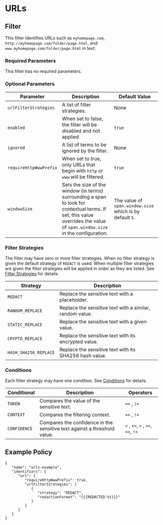 # URLs

## Filter

This filter identifies URLs such as `myhomepage.com`, `http://myhomepage.com/folder/page.html`, and
`www.myhomepage.com/folder/page.html` in text.

### Required Parameters

This filter has no required parameters.

### Optional Parameters

| Parameter              | Description                                                                                                                                                                | Default Value                                            |
|------------------------|----------------------------------------------------------------------------------------------------------------------------------------------------------------------------|----------------------------------------------------------|
| `urlFilterStrategies`  | A list of filter strategies.                                                                                                                                               | None                                                     |
| `enabled`              | When set to false, the filter will be disabled and not applied                                                                                                             | `true`                                                   |
| `ignored`              | A list of terms to be ignored by the filter.                                                                                                                               | None                                                     |
| `requireHttpWwwPrefix` | When set to true, only URLs that begin with `http` or `www` will be filtered.                                                                                              | `true`                                                   |
| `windowSize`           | Sets the size of the window (in terms) surrounding a span to look for contextual terms. If set, this value overrides the value of `span.window.size` in the configuration. | The value of `span.window.size` which is by default `5`. |

### Filter Strategies

The filter may have zero or more filter strategies. When no filter strategy is given the default strategy of `REDACT` is
used. When multiple filter strategies are given the filter strategies will be applied in order as they are listed.
See [Filter Strategies](#filter-strategies) for details.

| Strategy              | Description                                              |
|-----------------------|----------------------------------------------------------|
| `REDACT`              | Replace the sensitive text with a placeholder.           |
| `RANDOM_REPLACE`      | Replace the sensitive text with a similar, random value. |
| `STATIC_REPLACE`      | Replace the sensitive text with a given value.           |
| `CRYPTO_REPLACE`      | Replace the sensitive text with its encrypted value.     |
| `HASH_SHA256_REPLACE` | Replace the sensitive text with its SHA256 hash value.   |

### Conditions

Each filter strategy may have one condition. See [Conditions](#conditions) for details.

| Conditional  | Description                                                              | Operators                          |
|--------------|--------------------------------------------------------------------------|------------------------------------|
| `TOKEN`      | Compares the value of the sensitive text.                                | `==` , `!=`                        |
| `CONTEXT`    | Compares the filtering context.                                          | `==` , `!=`                        |
| `CONFIDENCE` | Compares the confidence in the sensitive text against a threshold value. | `<` , `<=`, `>` , `>=`, `==`, `!=` |

## Example Policy

```
{
   "name": "urls-example",
   "identifiers": {
      "url": {
         "requireHttpWwwPrefix": true,
         "urlFilterStrategies": [
            {
               "strategy": "REDACT",
               "redactionFormat": "{{{REDACTED-%t}}}"
            }
         ]
      }
   }
}
```
